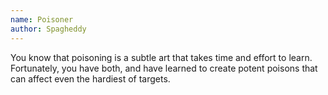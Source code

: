 ```yaml
---
name: Poisoner
author: Spagheddy
---
```

You know that poisoning is a subtle art that takes time and effort to learn. Fortunately, you have both,
and have learned to create potent poisons that can affect even the hardiest of targets.
